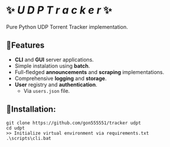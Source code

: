 # ✨ *U D P T r a c k e r* ✨

Pure Python UDP Torrent Tracker implementation.

## 🎒Features
- **CLI** and **GUI** server applications.  
- Simple instalation using **batch**.  
- Full-fledged **announcements** and **scraping** implementations.  
- Comprehensive **logging** and **storage**.  
- **User** registry and **authentication**.  
    - Via ``users.json`` file.


## 👹Installation:
```shell
git clone https://github.com/gon555551/tracker udpt
cd udpt
>> Initialize virtual environment via requirements.txt
.\scripts\cli.bat
```
